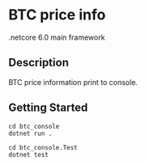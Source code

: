 # BTC price info

.netcore 6.0 main framework

## Description

BTC price information print to console. 

## Getting Started

```
cd btc_console
dotnet run .
```

```
cd btc_console.Test
dotnet test
```
